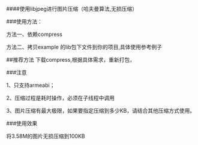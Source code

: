 ####使用libjpeg进行图片压缩（哈夫曼算法,无损压缩）

###使用方法：

方法一、依赖compress

方法二、拷贝example 的lib包下文件到你的项目,具体使用参考例子

##推荐方法
下载compress,根据具体需求，重新打包，

###注意

1、只支持armeabi；

2、压缩过程是耗时操作，必须在子线程中调用

3、图片压缩有最大极限，如果要指定压缩到多少KB，请结合其他压缩方式使用。


###使用效果

将3.58M的图片无损压缩到100KB

